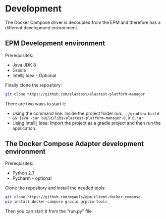 # Development

The Docker Compose driver is decoupled from the EPM and therefore has a different development environment. 

## EPM Development environment

Prerequisites:
* Java JDK 8 
* Gradle
* Intellij Idea - Optional

Finally clone the repository:

```bash 
git clone https://github.com/elastest/elastest-platform-manager
```
There are two ways to start it:

* Using the command line: Inside the project folder run: ``` ./gradlew build && java -jar build/libs/elastest-platform-manager-0.9.0.jar```
* Using Intellij Idea: Import the project as a gradle project and then run the application.

## The Docker Compose Adapter development environment

Prerequisites:
* Python 2.7
* Pycharm - optional

Clone the repository and install the needed tools:

```bash
git clone https://github.com/mpauls/epm-client-docker-compose
pip install docker-compose grpcio grpcio-tools
```
Then you can start it from the "run.py" file. 
